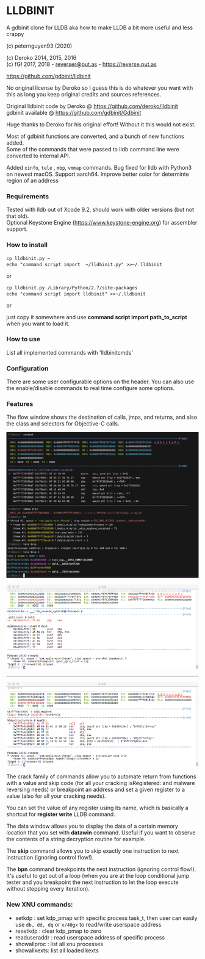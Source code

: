 # LLDBINIT

A gdbinit clone for LLDB aka how to make LLDB a bit more useful and less crappy

(c) peternguyen93 (2020)

(c) Deroko 2014, 2015, 2016  
(c) fG! 2017, 2018 - reverser@put.as - https://reverse.put.as

https://github.com/gdbinit/lldbinit

No original license by Deroko so I guess this is do whatever you want with this
as long you keep original credits and sources references.

Original lldbinit code by Deroko @ https://github.com/deroko/lldbinit  
gdbinit available @ https://github.com/gdbinit/Gdbinit

Huge thanks to Deroko for his original effort! Without it this would not exist.

Most of gdbinit functions are converted, and a bunch of new functions added.  
Some of the commands that were passed to lldb command line were converted to internal API.

Added `xinfo`, `tele` , `mbp`, `vmmap` commands.
Bug fixed for lldb with Python3 on newest macOS.
Support aarch64.
Improve better color for determinte region of an address

### Requirements

Tested with lldb out of Xcode 9.2, should work with older versions (but not that old).  
Optional Keystone Engine (https://www.keystone-engine.org) for assembler support.

### How to install

```
cp lldbinit.py ~
echo "command script import  ~/lldbinit.py" >>~/.lldbinit
```

or

```
cp lldbinit.py /Library/Python/2.7/site-packages
echo "command script import lldbinit" >>~/.lldbinit
```

or

just copy it somewhere and use **command script import path_to_script** when you want to load it.

### How to use

List all implemented commands with 'lldbinitcmds'

### Configuration

There are some user configurable options on the header. You can also use the enable/disable commands to real time configure some options.

### Features

The flow window shows the destination of calls, jmps, and returns, and also the class and selectors for Objective-C calls.

![vmmap, tele](images/im3.png)

![indirect jmp](images/jmprax.png)

----

![objc call](images/objccall.png)

The crack family of commands allow you to automate return from functions with a value and skip code (for all your cracking isRegistered: and malware reversing needs) or breakpoint an address and set a given register to a value (also for all your cracking needs).

You can set the value of any register using its name, which is basically a shortcut for **register write** LLDB command.

The data window allows you to display the data of a certain memory location that you set with **datawin** command. Useful if you want to observe the contents of a string decryption routine for example.

The **skip** command allows you to skip exactly one instruction to next instruction (ignoring control flow!).

The **bpn** command breakpoints the next instruction (ignoring control flow!). It's useful to get out of a loop (when you are at the loop conditional jump tester and you breakpoint the next instruction to let the loop execute without stepping every iteration).

### New XNU commands:
- setkdp : set kdp_pmap with specific process task_t, then user can easily use `db, dd, dq` or `x/40gx` to read/write userspace address
- resetkdp : clear kdp_pmap to zero
- readuseraddr : read userspace address of specific process
- showallproc : list all xnu processes
- showallkexts: list all loaded kexts
